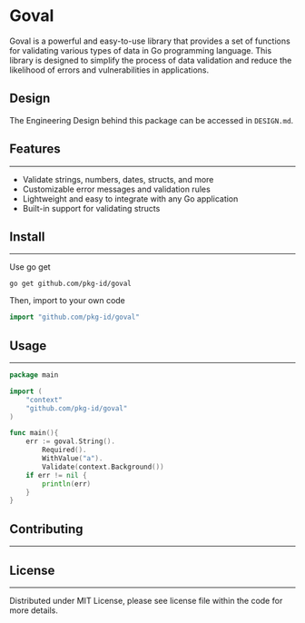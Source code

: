 # Goval

Goval is a powerful and easy-to-use library that provides a set of functions for validating
various types of data in Go programming language.
This library is designed to simplify the process of data validation and reduce the likelihood of errors and vulnerabilities in applications.

## Design

The Engineering Design behind this package can be accessed in `DESIGN.md`.

## Features

---

- Validate strings, numbers, dates, structs, and more
- Customizable error messages and validation rules
- Lightweight and easy to integrate with any Go application
- Built-in support for validating structs

## Install

---

Use go get
```shell
go get github.com/pkg-id/goval
```

Then, import to your own code
```go
import "github.com/pkg-id/goval"
```

## Usage

---

```go
package main

import (
	"context"
	"github.com/pkg-id/goval"
)

func main(){
	err := goval.String().
		Required().
		WithValue("a").
		Validate(context.Background())
	if err != nil {
		println(err)
	}
}

```

## Contributing

---

## License

---
Distributed under MIT License, please see license file within the code for more details.